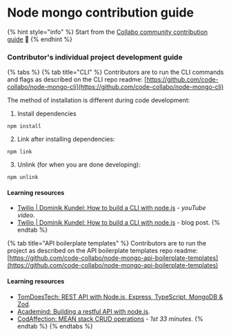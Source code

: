 # Node mongo contribution guide

{% hint style="info" %}
Start from the [Collabo community contribution guide](https://code-collabo.gitbook.io/community-doc/collabo-guidelines/contributing) 👋
{% endhint %}

### Contributor's individual project development guide

{% tabs %}
{% tab title="CLI" %}
Contributors are to run the CLI commands and flags as described on the CLI repo readme: [https://github.com/code-collabo/node-mongo-cli](https://github.com/code-collabo/node-mongo-cli)

The method of installation is different during code development:

1. Install dependencies

```
npm install
```

2. Link after installing dependencies:

```
npm link
```

3. Unlink (for when you are done developing):

```
npm unlink
```

#### Learning resources

* [Twilio | Dominik Kundel: How to build a CLI with node.js](https://youtu.be/s2h28p4s-Xs) - _youTube video_.
* [Twilio | Dominik Kundel: How to build a CLI with node.js](https://www.twilio.com/blog/how-to-build-a-cli-with-node-js) - blog post.
{% endtab %}

{% tab title="API boilerplate templates" %}
Contributors are to run the project as described on the API boilerplate templates repo readme: [https://github.com/code-collabo/node-mongo-api-boilerplate-templates](https://github.com/code-collabo/node-mongo-api-boilerplate-templates)

#### Learning resources

* [TomDoesTech: REST API with Node.js, Express, TypeScript, MongoDB & Zod](https://www.youtube.com/watch?v=BWUi6BS9T5Y).
* [Academind: Building a restful API with node.js](https://academind.com/tutorials/building-a-restful-api-with-nodejs/).
* [CodAffection: MEAN stack CRUD operations](https://youtu.be/UYh6EvpQquw) - _1st 33 minutes_.
{% endtab %}
{% endtabs %}

